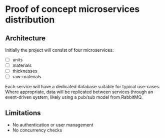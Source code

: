 # Proof of concept microservices distribution

## Architecture
Initially the project will consist of four microservices:
- [ ] units
- [ ] materials
- [ ] thicknesses
- [ ] raw-materials

Each service will have a dedicated database suitable for typical use-cases. Where appropriate, data will be replicated between services through an event-driven system, likely using a pub/sub model from RabbitMQ.

## Limitations
* No authentication or user management
* No concurrency checks
